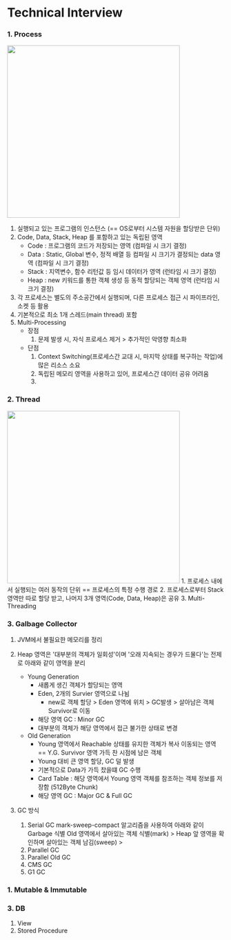 # Technical Interview
### 1. Process
<img src = "https://user-images.githubusercontent.com/20007119/113556392-5cd89e80-9637-11eb-8142-f57a5c29d7b4.png" width="400px">

1. 실행되고 있는 프로그램의 인스턴스 (== OS로부터 시스템 자원을 할당받은 단위)
2. Code, Data, Stack, Heap 를 포함하고 있는 독립된 영역
    * Code : 프로그램의 코드가 저장되는 영역 (컴파일 시 크기 결정)  
    * Data : Static, Global 변수, 정적 배열 등 컴파일 시 크기가 결정되는 data 영역 (컴파일 시 크기 결정)  
    * Stack : 지역변수, 함수 리턴값 등 임시 데이터가 영역 (런타임 시 크기 결정)  
    * Heap : new 키워드를 통한 객체 생성 등 동적 할당되는 객체 영역 (런타임 시 크기 결정)  
3. 각 프로세스는 별도의 주소공간에서 실행되며, 다른 프로세스 접근 시 파이프라인, 소켓 등 활용
4. 기본적으로 최소 1개 스레드(main thread) 포함 
5. Multi-Processing
    * 장점
      1. 문제 발생 시, 자식 프로세스 제거 > 추가적인 악영향 최소화
    * 단점
      1. Context Switching(프로세스간 교대 시, 마지막 상태를 복구하는 작업)에 많은 리소스 소요
      2. 독립된 메모리 영역을 사용하고 있어, 프로세스간 데이터 공유 어려움
      3. 
   
### 2. Thread
<img src = "https://user-images.githubusercontent.com/20007119/113556874-1172c000-9638-11eb-912a-f164a97ae2a0.png" width="400px">
1. 프로세스 내에서 실행되는 여러 동작의 단위 == 프로세스의 특정 수행 경로
2. 프로세스로부터 Stack 영역만 따로 할당 받고, 나머지 3개 영역(Code, Data, Heap)은 공유
3. Multi-Threading

### 3. Galbage Collector
1. JVM에서 불필요한 메모리를 정리
2. Heap 영역은 '대부분의 객체가 일회성'이며 '오래 지속되는 경우가 드물다'는 전제로 아래와 같이 영역을 분리
    * Young Generation 
      - 새롭게 생긴 객체가 할당되는 영역
      - Eden, 2개의 Survier 영역으로 나뉨
        * new로 객체 할당 > Eden 영역에 위치 > GC발생 > 살아남은 객체 Survivor로 이동 
      - 해당 영역 GC : Minor GC 
      - 대부분의 객체가 해당 영역에서 접근 불가한 상태로 변경
    * Old Generation
      - Young 영역에서 Reachable 상태를 유지한 객체가 복사 이동되는 영역 == Y.G. Survivor 영역 가득 찬 시점에 남은 객체
      - Young 대비 큰 영역 할당, GC 덜 발생
      - 기본적으로 Data가 가득 찼을떄  GC 수행
      - Card Table : 해당 영역에서 Young 영역 객체를 참조하는 객체 정보를 저장함 (512Byte Chunk)
      - 해당 영역 GC : Major GC & Full GC
      
3. GC 방식
    1. Serial GC
      mark-sweep-compact 알고리즘을 사용하여 아래와 같이 Garbage 식별
        Old 영역에서 살아있는 객체 식별(mark) > Heap 앞 영역을 확인하며 살아있는 객체 남김(sweep) > 
    3. Parallel GC
    4. Parallel Old GC
    5. CMS GC 
    6. G1 GC

### 1. Mutable & Immutable
### 3. DB
1. View
2. Stored Procedure
 
